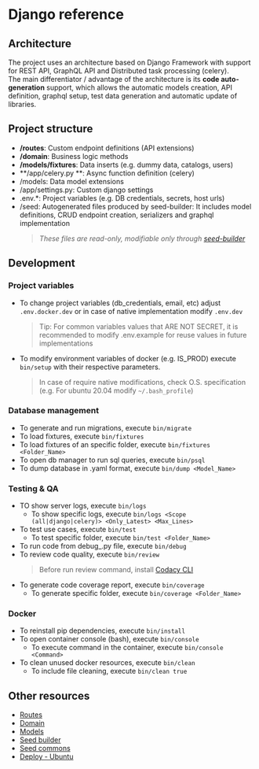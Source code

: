 # Django reference

## Architecture

The project uses an architecture based on Django Framework with support for REST API, GraphQL API and Distributed task processing (celery).
<br>
The main differentiator / advantage of the architecture is its **code auto-generation** support, which allows the automatic models creation, API definition, graphql setup, test data generation and automatic update of libraries.

## Project structure

-   **/routes**: Custom endpoint definitions (API extensions)
-   **/domain**: Business logic methods
-   **/models/fixtures**: Data inserts (e.g. dummy data, catalogs, users)
-   **/app/celery.py **: Async function definition (celery)
-   /models: Data model extensions
-   /app/settings.py: Custom django settings
-	.env.*: Project variables (e.g. DB credentials, secrets, host urls) 
-   /seed: Autogenerated files produced by seed-builder: It includes model definitions, CRUD endpoint creation, serializers and graphql implementation
    >   *These files are *read-only*, modifiable only through [seed-builder](110_seed_builder.md)*
    
## Development

### Project variables

- To change project variables (db_credentials, email, etc) adjust `.env.docker.dev` or in case of native implementation modify `.env.dev`
    >   Tip: For common variables values that ARE NOT SECRET, it is recommended to modify .env.example for reuse values in future implementations

- To modify environment variables of docker (e.g. IS_PROD) execute `bin/setup` with their respective parameters.
    >   In case of require native modifications, check O.S. specification (e.g. For ubuntu 20.04 modify `~/.bash_profile`)

### Database management

-   To generate and run migrations, execute `bin/migrate`
-   To load fixtures, execute `bin/fixtures`
   - To load fixtures of an specific folder, execute `bin/fixtures <Folder_Name>`
-   To open db manager to run sql queries, execute `bin/psql`
-   To dump database in .yaml format, execute `bin/dump <Model_Name>`

### Testing & QA

-   TO show server logs, execute `bin/logs`
    - To show specific logs, execute `bin/logs <Scope (all|django|celery)> <Only_Latest> <Max_Lines>`
-   To test use cases, execute `bin/test`
    - To test specific folder, execute `bin/test <Folder_Name>`
-   To run code from debug_.py file, execute `bin/debug`
-   To review code quality, execute `bin/review`
    >   Before run review command, install [Codacy CLI](https://github.com/codacy/codacy-analysis-cli)
-   To generate code coverage report, execute `bin/coverage`
    - To generate specific folder, execute `bin/coverage <Folder_Name>`

### Docker

-   To reinstall pip dependencies, execute `bin/install`
-   To open container console (bash), execute `bin/console`
    -   To execute command in the container, execute `bin/console <Command>`
-   To clean unused docker resources, execute `bin/clean`
    - To include file cleaning, execute `bin/clean true`

## Other resources

-   [Routes](020_routes.md)
-   [Domain](030_domain.md)
-   [Models](040_models.md)
-   [Seed builder](110_seed_builder.md)
-   [Seed commons](120_seed_commons.md)
-   [Deploy - Ubuntu](210_deploy_ubuntu.md)